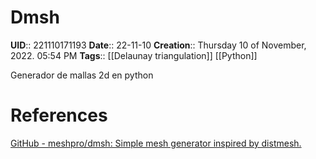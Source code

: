 # Dmsh
**UID**:: 221110171193
**Date**:: 22-11-10
**Creation**::  Thursday 10 of November, 2022.  05:54 PM
**Tags**:: [[Delaunay triangulation]] [[Python]]

Generador de mallas 2d en python

# References

[GitHub - meshpro/dmsh: Simple mesh generator inspired by distmesh.](https://github.com/meshpro/dmsh)